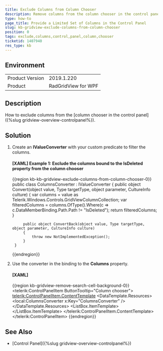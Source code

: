 ```yaml
---
title: Exclude Columns from Column Chooser
description: Remove columns from the column chooser in the control panel
type: how-to
page_title: Provide a Limited Set of Columns in the Control Panel
slug: kb-gridview-exclude-columns-from-column-chooser
position: 0
tags: exclude,columns,control,panel,column,chooser
ticketid: 1407940
res_type: kb
---
```


## Environment
<table>
	<tr>
		<td>Product Version</td>
		<td>2019.1.220</td>
	</tr>
	<tr>
		<td>Product</td>
		<td>RadGridView for WPF</td>
	</tr>
</table>

## Description

How to exclude columns from the [column chooser in the control panel]({%slug gridview-overview-controlpanel%}).

## Solution

1. Create an **IValueConverter** with your custom predicate to filter the columns.

	#### __[XAML] Example 1: Exclude the columns bound to the IsDeleted property from the column chooser__
	{{region kb-kb-gridview-exclude-columns-from-column-chooser-0}}
		public class ColumnsConverter : IValueConverter
		{
			public object Convert(object value, Type targetType, object parameter, CultureInfo culture)
			{
				var columns = value as Telerik.Windows.Controls.GridViewColumnCollection;
				var filteredColumns = columns.OfType<GridViewBoundColumnBase>().Where(c => c.DataMemberBinding.Path.Path != "IsDeleted");
				return filteredColumns;
			}
		
			public object ConvertBack(object value, Type targetType, object parameter, CultureInfo culture)
			{
				throw new NotImplementedException();
			}
		}
	{{endregion}}

2. Use the converter in the binding to the **Columns** property.
	
	#### __[XAML]__
	{{region kb-gridview-remove-search-cell-background-0}}
		<telerik:ControlPanelItem ButtonTooltip="Column chooser">
			<telerik:ControlPanelItem.ContentTemplate>
				<DataTemplate>
					<DataTemplate.Resources>
						<local:ColumnsConverter x:Key="ColumnsConverter" />
					</DataTemplate.Resources>
					<ListBox ItemsSource="{Binding Columns, Converter={StaticResource ColumnsConverter}}" BorderThickness="0">
						<ListBox.ItemTemplate>
							<DataTemplate>
								<CheckBox Content="{Binding Header, Mode=OneWay}" IsChecked="{Binding IsVisible, Mode=TwoWay}" />
							</DataTemplate>
						</ListBox.ItemTemplate>
					</ListBox>
				</DataTemplate>
			</telerik:ControlPanelItem.ContentTemplate>
		</telerik:ControlPanelItem>
	{{endregion}}

## See Also  

* [Control Panel]({%slug gridview-overview-controlpanel%})
